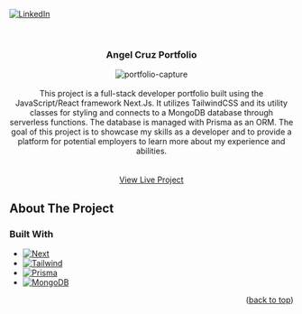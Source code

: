 <a name="readme-top"></a>

<!-- PROJECT SHIELDS -->

[![LinkedIn][linkedin-shield]][linkedin-url]

<br />
<div align="center">
  

<h3 align="center">Angel Cruz Portfolio</h3>

  <p align="center">
  <img src="https://i.ibb.co/0ZP1kZj/portfolio-capture.jpg" alt="portfolio-capture" border="0">
  <br>
  <br>
   This project is a full-stack developer portfolio built using the JavaScript/React framework Next.Js. It utilizes TailwindCSS and its utility classes for styling and connects to a MongoDB database through serverless functions. The database is managed with Prisma as an ORM. The goal of this project is to showcase my skills as a developer and to provide a platform for potential employers to learn more about my experience and abilities.
    <br />
    <br />
    <br />
    <a href="https://angel-cruz.dev//">View Live Project</a>
  </p>
</div>

<!-- ABOUT THE PROJECT -->
## About The Project

### Built With
* [![Next][Next]][Next-url]
* [![Tailwind][Tailwind]][Tailwind-url]
* [![Prisma][Prisma]][Prisma-url]
* [![MongoDB][MongoDB]][Mongo-url]

<p align="right">(<a href="#readme-top">back to top</a>)</p>

<!-- MARKDOWN LINKS & IMAGES -->
[linkedin-shield]: https://img.shields.io/badge/-LinkedIn-black.svg?style=for-the-badge&logo=linkedin&colorB=555
[linkedin-url]: https://www.linkedin.com/in/angel-cruz-50304623b/
[Next]: https://img.shields.io/badge/next.js-000000?style=for-the-badge&logo=nextdotjs&logoColor=white
[Next-url]: https://nextjs.org/
[Tailwind]: https://img.shields.io/badge/Tailwind_CSS-38B2AC?style=for-the-badge&logo=tailwind-css&logoColor=white
[Tailwind-url]: https://tailwindcss.com/
[Prisma]: https://img.shields.io/badge/Prisma-3982CE?style=for-the-badge&logo=Prisma&logoColor=white
[Prisma-url]: https://www.prisma.io/
[MongoDB]: https://img.shields.io/badge/MongoDB-4EA94B?style=for-the-badge&logo=mongodb&logoColor=white
[Mongo-url]: https://www.mongodb.com/
